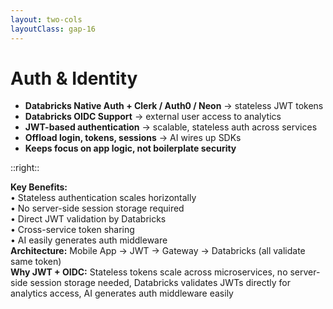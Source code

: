 ```yaml
---
layout: two-cols
layoutClass: gap-16
---
```



# Auth & Identity

<div>

<v-clicks>

- **Databricks Native Auth + Clerk / Auth0 / Neon** → stateless JWT tokens
- **Databricks OIDC Support** → external user access to analytics
- **JWT-based authentication** → scalable, stateless auth across services
- **Offload login, tokens, sessions** → AI wires up SDKs
- **Keeps focus on app logic, not boilerplate security**

</v-clicks>

</div>

::right::

<div v-click class="mt-8">

<div class="p-4 bg-gray-700 text-white rounded">
<strong>Key Benefits:</strong><br>
• Stateless authentication scales horizontally<br>
• No server-side session storage required<br>
• Direct JWT validation by Databricks<br>
• Cross-service token sharing<br>
• AI easily generates auth middleware
</div>

<div class="mt-4 p-3 bg-gray-600 text-white rounded text-sm">
<strong>Architecture:</strong> Mobile App → JWT → Gateway → Databricks (all validate same token)
</div>

</div>

<div v-click class="mt-4 p-3 bg-gray-800 text-white rounded">
<strong>Why JWT + OIDC:</strong> Stateless tokens scale across microservices, no server-side session storage needed, Databricks validates JWTs directly for analytics access, AI generates auth middleware easily
</div>